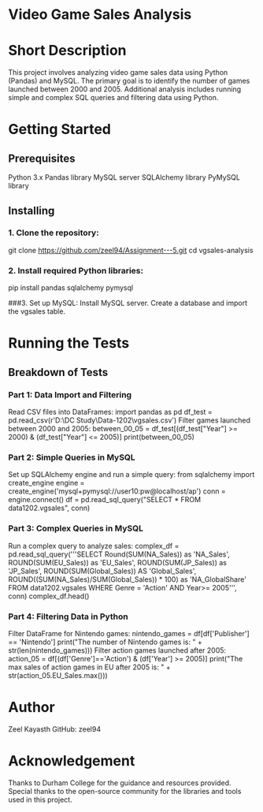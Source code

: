 # Video Game Sales Analysis

# Short Description
This project involves analyzing video game sales data using Python (Pandas) and MySQL. The primary goal is to identify the number of games launched between 2000 and 2005. Additional analysis includes running simple and complex SQL queries and filtering data using Python.

# Getting Started

## Prerequisites
Python 3.x
Pandas library
MySQL server
SQLAlchemy library
PyMySQL library


## Installing
### 1. Clone the repository:
git clone https://github.com/zeel94/Assignment---5.git
cd vgsales-analysis

### 2. Install required Python libraries:
pip install pandas sqlalchemy pymysql

###3. Set up MySQL:
Install MySQL server.
Create a database and import the vgsales table.

# Running the Tests

## Breakdown of Tests
### Part 1: Data Import and Filtering
Read CSV files into DataFrames:
import pandas as pd
df_test = pd.read_csv(r'D:\DC Study\Data-1202\vgsales.csv')
Filter games launched between 2000 and 2005:
between_00_05 = df_test[(df_test["Year"] >= 2000) & (df_test["Year"] <= 2005)]
print(between_00_05)

### Part 2: Simple Queries in MySQL
Set up SQLAlchemy engine and run a simple query:
from sqlalchemy import create_engine
engine = create_engine('mysql+pymysql://user10:pw@localhost/ap')
conn = engine.connect()
df = pd.read_sql_query("SELECT * FROM data1202.vgsales", conn)

### Part 3: Complex Queries in MySQL
Run a complex query to analyze sales:
complex_df = pd.read_sql_query('''SELECT
    Round(SUM(NA_Sales)) as 'NA_Sales',
    ROUND(SUM(EU_Sales)) as 'EU_Sales',
    ROUND(SUM(JP_Sales)) as 'JP_Sales',
    ROUND(SUM(Global_Sales)) AS 'Global_Sales',
    ROUND((SUM(NA_Sales)/SUM(Global_Sales)) * 100) as 'NA_GlobalShare'
    FROM data1202.vgsales
    WHERE Genre = 'Action' AND Year>= 2005''', conn)
complex_df.head()

### Part 4: Filtering Data in Python
Filter DataFrame for Nintendo games:
nintendo_games = df[df['Publisher'] == 'Nintendo']
print("The number of Nintendo games is: " + str(len(nintendo_games)))
Filter action games launched after 2005:
action_05 = df[(df['Genre']=='Action') & (df['Year'] >= 2005)]
print("The max sales of action games in EU after 2005 is: " + str(action_05.EU_Sales.max()))

# Author
Zeel Kayasth
GitHub: zeel94

# Acknowledgement
Thanks to Durham College for the guidance and resources provided.
Special thanks to the open-source community for the libraries and tools used in this project.
